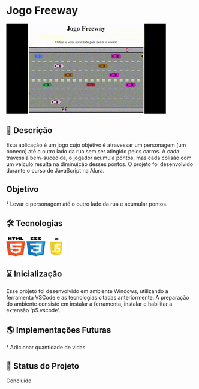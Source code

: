 # Jogo Freeway

![](imagens/icons/JogoFreeway.gif)

## 📖 Descrição

Esta aplicação é um jogo cujo objetivo é atravessar um personagem (um boneco) até o outro lado da rua sem ser atingido pelos carros. A cada travessia bem-sucedida, o jogador acumula pontos, mas cada colisão com um veículo resulta na diminuição desses pontos. O projeto foi desenvolvido durante o curso de JavaScript na Alura.

## Objetivo
° Levar o personagem até o outro lado da rua e acumular pontos.

## 🛠️ Tecnologias

<img src="imagens/icons/html.png" width="50" height="50">
<img src="imagens/icons/css.png" width="50" height="50">
<img src="imagens/icons/js.png" width="50" height=" 50">

## ⌛ Inicialização

Esse projeto foi desenvolvido em ambiente Windows, utilizando a ferramenta VSCode e as tecnologias citadas anteriormente. 
A preparação do ambiente consiste em instalar a ferramenta, instalar e habilitar a extensão 'p5.vscode'.

## 🌎 Implementações Futuras

° Adicionar quantidade de vidas

## 🔎 Status do Projeto
Concluído
